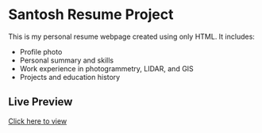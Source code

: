 # Santosh Resume Project

This is my personal resume webpage created using only HTML. It includes:

- Profile photo
- Personal summary and skills
- Work experience in photogrammetry, LIDAR, and GIS
- Projects and education history

## Live Preview

[Click here to view](https://your-username.github.io/your-repo-name/)
